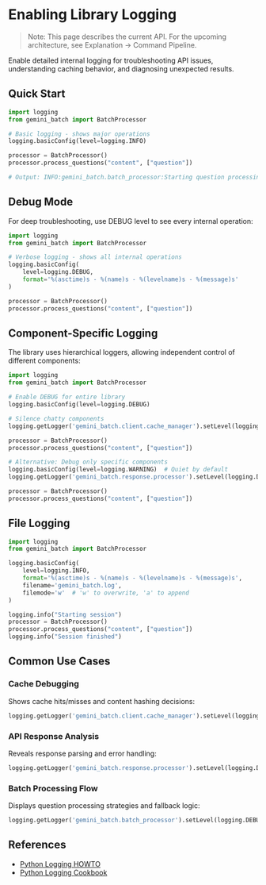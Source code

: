 # Enabling Library Logging

> Note: This page describes the current API. For the upcoming architecture, see Explanation → Command Pipeline.

Enable detailed internal logging for troubleshooting API issues, understanding caching behavior, and diagnosing unexpected results.

## Quick Start

```python
import logging
from gemini_batch import BatchProcessor

# Basic logging - shows major operations
logging.basicConfig(level=logging.INFO)

processor = BatchProcessor()
processor.process_questions("content", ["question"])

# Output: INFO:gemini_batch.batch_processor:Starting question processing...
```

## Debug Mode

For deep troubleshooting, use DEBUG level to see every internal operation:

```python
import logging
from gemini_batch import BatchProcessor

# Verbose logging - shows all internal operations
logging.basicConfig(
    level=logging.DEBUG,
    format='%(asctime)s - %(name)s - %(levelname)s - %(message)s'
)

processor = BatchProcessor()
processor.process_questions("content", ["question"])
```

## Component-Specific Logging

The library uses hierarchical loggers, allowing independent control of different components:

```python
import logging
from gemini_batch import BatchProcessor

# Enable DEBUG for entire library
logging.basicConfig(level=logging.DEBUG)

# Silence chatty components
logging.getLogger('gemini_batch.client.cache_manager').setLevel(logging.INFO)

processor = BatchProcessor()
processor.process_questions("content", ["question"])
```

```python
# Alternative: Debug only specific components
logging.basicConfig(level=logging.WARNING)  # Quiet by default
logging.getLogger('gemini_batch.response.processor').setLevel(logging.DEBUG)

processor = BatchProcessor()
processor.process_questions("content", ["question"])
```

## File Logging

```python
import logging
from gemini_batch import BatchProcessor

logging.basicConfig(
    level=logging.INFO,
    format='%(asctime)s - %(name)s - %(levelname)s - %(message)s',
    filename='gemini_batch.log',
    filemode='w'  # 'w' to overwrite, 'a' to append
)

logging.info("Starting session")
processor = BatchProcessor()
processor.process_questions("content", ["question"])
logging.info("Session finished")
```

## Common Use Cases

### Cache Debugging

Shows cache hits/misses and content hashing decisions:

```python
logging.getLogger('gemini_batch.client.cache_manager').setLevel(logging.DEBUG)
```

### API Response Analysis

Reveals response parsing and error handling:

```python
logging.getLogger('gemini_batch.response.processor').setLevel(logging.DEBUG)
```

### Batch Processing Flow

Displays question processing strategies and fallback logic:

```python
logging.getLogger('gemini_batch.batch_processor').setLevel(logging.DEBUG)
```

## References

- [Python Logging HOWTO](https://docs.python.org/3/howto/logging.html)
- [Python Logging Cookbook](https://docs.python.org/3/howto/logging-cookbook.html)
